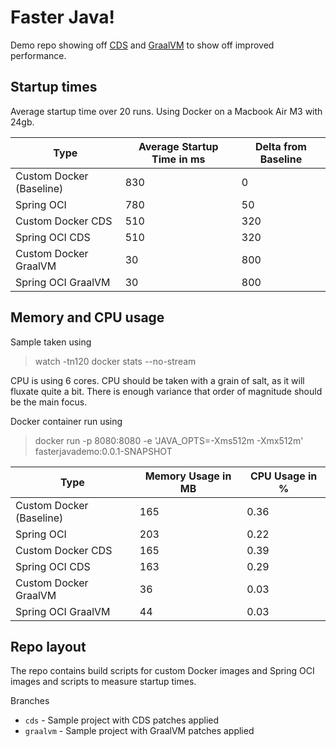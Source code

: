 # Faster Java!

Demo repo showing off [CDS](https://docs.spring.io/spring-framework/reference/integration/cds.html)
and [GraalVM](https://docs.spring.io/spring-boot/reference/packaging/native-image/index.html) to show off improved
performance.

## Startup times

Average startup time over 20 runs. Using Docker on a Macbook Air M3 with 24gb.

| Type                     | Average Startup Time in ms | Delta from Baseline |
|--------------------------|----------------------------|---------------------|
| Custom Docker (Baseline) | 830                        | 0                   |
| Spring OCI               | 780                        | 50                  |
| Custom Docker CDS        | 510                        | 320                 |
| Spring OCI CDS           | 510                        | 320                 |
| Custom Docker GraalVM    | 30                         | 800                 |
| Spring OCI GraalVM       | 30                         | 800                 |

## Memory and CPU usage

Sample taken using

> watch -tn120 docker stats --no-stream

CPU is using 6 cores. CPU should be taken with a grain of salt, as it will fluxate quite a bit.
There is enough variance that order of magnitude should be the main focus.

Docker container run using

> docker run -p 8080:8080 -e 'JAVA_OPTS=-Xms512m -Xmx512m' fasterjavademo:0.0.1-SNAPSHOT

| Type                     | Memory Usage in MB | CPU Usage in % |
|--------------------------|--------------------|----------------|
| Custom Docker (Baseline) | 165                | 0.36           |
| Spring OCI               | 203                | 0.22           |
| Custom Docker CDS        | 165                | 0.39           |
| Spring OCI CDS           | 163                | 0.29           |
| Custom Docker GraalVM    | 36                 | 0.03           |
| Spring OCI GraalVM       | 44                 | 0.03           |

## Repo layout

The repo contains build scripts for custom Docker images and Spring OCI images and scripts to measure startup times.

Branches

* `cds` - Sample project with CDS patches applied
* `graalvm` - Sample project with GraalVM patches applied